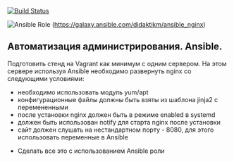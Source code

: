 [![Build Status](https://travis-ci.org/didaktikm/ansible_nginx.svg?branch=master)](https://travis-ci.org/didaktikm/ansible_nginx)

![Ansible Role](https://img.shields.io/ansible/role/41256.svg) (https://galaxy.ansible.com/didaktikm/ansible_nginx)

## Автоматизация администрирования. Ansible.

Подготовить стенд на Vagrant как минимум с одним сервером. На этом сервере используя Ansible необходимо развернуть nginx со следующими условиями:
- необходимо использовать модуль yum/apt
- конфигурационные файлы должны быть взяты из шаблона jinja2 с перемененными
- после установки nginx должен быть в режиме enabled в systemd
- должен быть использован notify для старта nginx после установки
- сайт должен слушать на нестандартном порту - 8080, для этого использовать переменные в Ansible
* Сделать все это с использованием Ansible роли
